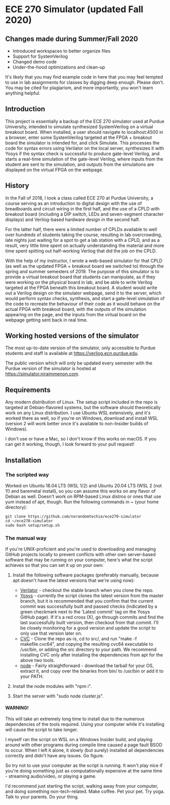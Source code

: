 # ECE 270 Simulator (updated Fall 2020)

## Changes made during Summer/Fall 2020
- Introduced workspaces to better organize files  
- Support for SystemVerilog  
- Changed demo code  
- Under-the-hood optimizations and clean-up

It's likely that you may find example code in here that you may feel tempted to use in lab assignments for classes by digging deep enough.  Please don't.  You may be cited for plagiarism, and more importantly, you won't learn anything helpful.

## Introduction
This project is essentially a backup of the ECE 270 simulator used at Purdue University, intended to simulate synthesized SystemVerilog on a virtual breakout board.  When installed, a user should navigate to localhost:4500 in a browser, enter some SystemVerilog targeted at the FPGA + breakout board the simulator is intended for, and click Simulate.  This processes the code for syntax errors using Verilator on the local server, synthesizes it with Yosys if the syntax check is successful to produce gate-level Verilog, and starts a real-time simulation of the gate-level Verilog, where inputs from the student are sent to the simulation, and outputs from the simulations are displayed on the virtual FPGA on the webpage.

## History
In the Fall of 2018, I took a class called ECE 270 at Purdue University, a course serving as an introduction to digital design with the use of breadboards and circuit wiring in the first half, and the use of a CPLD with breakout board (including a DIP switch, LEDs and seven-segment character displays) and Verilog-based hardware design in the second half.  

For the latter half, there were a limited number of CPLDs available to well over hundreds of students taking the course, resulting in lab overcrowding, late nights just waiting for a spot to get a lab station with a CPLD, and as a result, very little time spent on actually understanding the material and more time spent spitting out half-working Verilog that did the job on the CPLD.

With the help of my instructor, I wrote a web-based simulator for that CPLD (as well as the updated FPGA + breakout board we switched to) through the spring and summer semesters of 2019.  The purpose of this simulator is to provide a virtual breakout board that students can manipulate, as if they were working on the physical board in lab, and be able to write Verilog targeted at the FPGA beneath this breakout board.  A student would write out a Verilog design on the simulator webpage, send it to the server, which would perform syntax checks, synthesis, and start a gate-level simulation of the code to recreate the behaviour of their code as it would behave on the actual FPGA with breakout board, with the outputs of the simulation appearing on the page, and the inputs from the virtual board on the webpage getting sent back in real time.

## Working hosted versions of the simulator
The most up-to-date version of the simulator, only accessible to Purdue students and staff is available at https://verilog.ecn.purdue.edu.

The public version which will only be updated every semester with the Purdue version of the simulator is hosted at https://simulator.nirajmmenon.com.

## Requirements
Any modern distribution of Linux.  The setup script included in the repo is targeted at Debian-flavored systems, but the software should theoretically work on any Linux distribution.  I use Ubuntu WSL extensively, and it's worked there as well, so if you're on Windows, download and install WSL (version 2 will work better once it's available to non-Insider builds of Windows).

I don't use or have a Mac, so I don't know if this works on macOS.  If you can get it working, though, I look forward to your pull request!

## Installation
### The scripted way
Worked on Ubuntu 18.04 LTS (WSL 1/2) and Ubuntu 20.04 LTS (WSL 2 (not 1!) and baremetal install), so you can assume this works on any flavor of Debian as well.  Doesn't work on RPM-based Linux distros or ones that use yum instead of apt, though.  Run the following commands in ~ (your home directory):

```
git clone https://github.com/norandomtechie/ece270-simulator
cd ~/ece270-simulator
sudo bash setup/setup.sh
```

### The manual way
If you're UNIX-proficient and you're used to downloading and managing GitHub projects locally to prevent conflicts with other own server-based software that may be running on your computer, here's what the script achieves so that you can set it up on your own:  
  
1. Install the following software packages (preferably manually, because apt doesn't have the latest versions that we're using now):
    - [Verilator](https://github.com/verilator/verilator) - checkout the stable branch when you clone the repo.
    - [Yosys](https://github.com/YosysHQ/yosys) - currently the script clones the latest version from the master branch, but it is recommended that you confirm that the current commit was successfully built and passed checks (indicated by a green checkmark next to the 'Latest commit' tag on the Yosys GitHub page).  If it's a red cross (X), go through commits and find the last successfully built version, then checkout from that commit.  I'll be closely monitoring for a good version and update the script to only use that version later on.
    - [CVC](https://github.com/CambridgeHackers/open-src-cvc) - Clone the repo as-is, cd to src/, and run "make -f makefile.cvc64", and copying the resulting cvc64 executable to /usr/bin, or adding the src directory to your path.  We recommend installing CVC only after installing the dependencies from apt for the above two tools.
    - [node](https://nodejs.org/en/download) - Fairly straightforward - download the tarball for your OS, extract it, and copy over the binaries from bin/ to /usr/bin or add it to your PATH.

2. Install the node modules with "npm i".  

3. Start the server with "sudo node cluster.js".  

#### WARNING!
This will take an extremely long time to install due to the numerous dependencies of the tools required.  Using your computer while it's installing will cause the script to take longer.  

I myself ran the script on WSL on a Windows Insider build, and playing around with other programs during compile time caused a page fault BSOD to occur.  When I left it alone, it slowly (but surely) installed all dependencies correctly and didn't have any issues.  Go figure.

So try not to use your computer as the script is running.  It won't play nice if you're doing something just as computationally expensive at the same time - streaming audio/video, or playing a game.  

I'd recommend just starting the script, walking away from your computer, and doing something non-tech-related.  Make coffee.  Pet your pet.  Try yoga.  Talk to your parents.  Do your thing.
